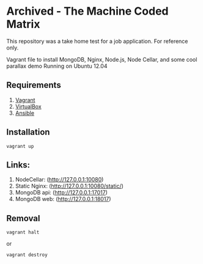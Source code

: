 Archived - The Machine Coded Matrix 
========================

This repository was a take home test for a job application.  For reference only.

Vagrant file to install MongoDB, Nginx, Node.js, Node Cellar, and some cool parallax demo
Running on Ubuntu 12.04

Requirements
------------
1. [Vagrant](http://downloads.vagrantup.com/)
2. [VirtualBox](https://www.virtualbox.org/wiki/Downloads)
3. [Ansible](http://www.ansibleworks.com/docs/intro_installation.html)

Installation
-------------
```
vagrant up
```


Links:
-----
1. NodeCellar: (http://127.0.0.1:10080) 
2. Static Nginx: (http://127.0.0.1:10080/static/) 
3. MongoDB api: (http://127.0.0.1:17017)
4. MongoDB web: (http://127.0.0.1:18017)

Removal
-------------
```
vagrant halt
```
or
```
vagrant destroy
```

